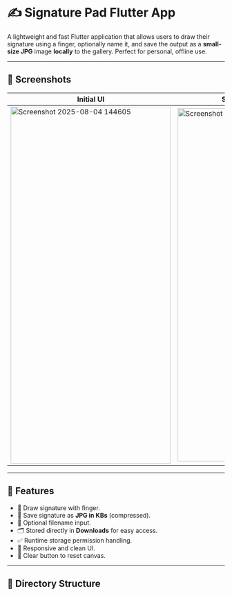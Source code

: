 # ✍️ Signature Pad Flutter App

A lightweight and fast Flutter application that allows users to draw their signature using a finger, optionally name it, and save the output as a **small-size JPG** image **locally** to the gallery. Perfect for personal, offline use.

---

## 📸 Screenshots

| Initial UI                             | Signature with Name                       |
|----------------------------------------|-------------------------------------------|
| <img width="371" height="824" alt="Screenshot 2025-08-04 144605" src="https://github.com/user-attachments/assets/b81bc741-4b1d-4196-b80c-106b54fd6e44" /> | <img width="367" height="815" alt="Screenshot 2025-08-04 144632" src="https://github.com/user-attachments/assets/0beddfd0-434b-402c-9c9a-ed008b8d28bb" />|

---

## 🚀 Features


- 🎨 Draw signature with finger.
- 💾 Save signature as **JPG in KBs** (compressed).
- 📝 Optional filename input.
- 🗂️ Stored directly in **Downloads** for easy access.
- ✅ Runtime storage permission handling.
- 📱 Responsive and clean UI.
- 🧹 Clear button to reset canvas.

---

## 📁 Directory Structure

